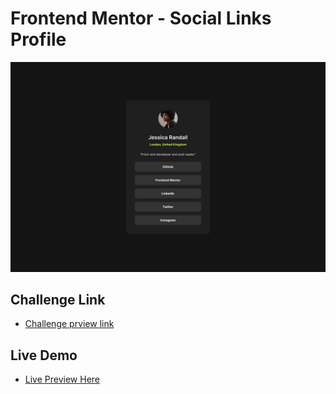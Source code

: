 # Frontend Mentor - Social Links Profile

![Design preview for the QR code component coding challenge](./design/destkop-design.jpg)

## Challenge Link

- [Challenge prview link](https://www.frontendmentor.io/challenges/social-links-profile-UG32l9m6dQ)

## Live Demo

- [Live Preview Here](https://social-links-profile-mo3bassias-projects.vercel.app)
